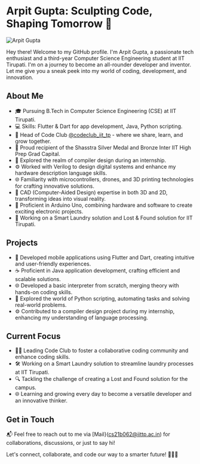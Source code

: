 # Arpit Gupta: Sculpting Code, Shaping Tomorrow 🌌
![Arpit Gupta](https://github.com/arpitguptagithub/arpitguptagithub/assets/98796025/537ff9ed-2dab-4104-bad6-519588748d65)

Hey there! Welcome to my GitHub profile. I'm Arpit Gupta, a passionate tech enthusiast and a third-year Computer Science Engineering student at IIT Tirupati. I'm on a journey to become an all-rounder developer and inventor. Let me give you a sneak peek into my world of coding, development, and innovation.

## About Me

- 🎓 Pursuing B.Tech in Computer Science Engineering (CSE) at IIT Tirupati.
- 💻 Skills: Flutter & Dart for app development, Java, Python scripting.
- 🚀 Head of Code Club [@codeclub_iit_tp](https://github.com/codeclubiittp) - where we share, learn, and grow together.
- 🏅 Proud recipient of the Shasstra Silver Medal and Bronze Inter IIT High Prep Grad Capital.
- 🧠 Explored the realm of compiler design during an internship.
- ⚙️ Worked with Verilog to design digital systems and enhance my hardware description language skills.
- 🌐 Familiarity with microcontrollers, drones, and 3D printing technologies for crafting innovative solutions.
- 🎨 CAD (Computer-Aided Design) expertise in both 3D and 2D, transforming ideas into visual reality.
- 🔌 Proficient in Arduino Uno, combining hardware and software to create exciting electronic projects.
- 🌟 Working on a Smart Laundry solution and Lost & Found solution for IIT Tirupati.

## Projects

- 📱 Developed mobile applications using Flutter and Dart, creating intuitive and user-friendly experiences.
- ☕ Proficient in Java application development, crafting efficient and scalable solutions.
- 🌐 Developed a basic interpreter from scratch, merging theory with hands-on coding skills.
- 🐍 Explored the world of Python scripting, automating tasks and solving real-world problems.
- ⚙️ Contributed to a compiler design project during my internship, enhancing my understanding of language processing.

## Current Focus

- 👨‍💻 Leading Code Club to foster a collaborative coding community and enhance coding skills.
- 🛠️ Working on a Smart Laundry solution to streamline laundry processes at IIT Tirupati.
- 🔍 Tackling the challenge of creating a Lost and Found solution for the campus.
- 🌐 Learning and growing every day to become a versatile developer and an innovative thinker.

## Get in Touch

📬 Feel free to reach out to me via [Mail}(cs21b062@iittp.ac.in) for collaborations, discussions, or just to say hi!

Let's connect, collaborate, and code our way to a smarter future! 🚀👨‍💻

